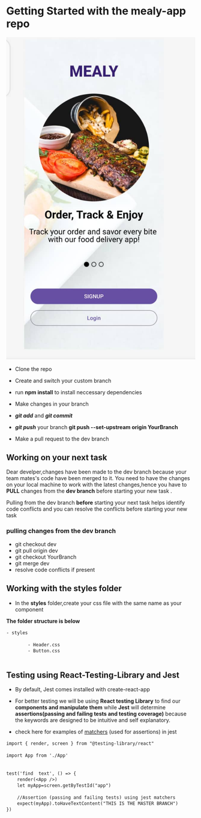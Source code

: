 
# Getting Started with the mealy-app repo
![mealy](./src/images/mealy.jpeg)
- Clone the repo
- Create and switch your custom branch

- run **npm install** to install neccessary dependencies
- Make changes in your branch
- ***git add*** and ***git commit***
- ***git push*** your branch **git push --set-upstream origin YourBranch**
- Make a pull request to the dev branch

## Working on your next task

Dear develper,changes have been made to the dev branch because your team mates's code have been merged to it. You need to have the changes on your local machine to work with the latest changes,hence you have to **PULL** changes from the **dev branch** before starting your new task .

Pulling from the dev branch **before** starting your next task helps identify code conflicts and
you can resolve the conflicts before starting your new task

### pulling changes from the dev branch

- git checkout dev
- git pull origin dev
- git checkout YourBranch
- git merge dev
- resolve code conflicts if present




## Working with the styles folder

- In the **styles** folder,create your css file with the same name as your component

**The folder structure is below**

```
- styles
  
        - Header.css
        - Button.css


```

## Testing using React-Testing-Library and Jest

- By default, Jest comes installed with create-react-app
- For better testing we will be using **React testing Library** to find our **components and manipulate them** while **Jest** will determine **assertions(passing and failing tests and testing coverage)** because the keywords are designed to be intuitive and self explanatory.

- check here for examples of [matchers](https://jestjs.io/docs/using-matchers) (used for assertions) in jest 

```
import { render, screen } from "@testing-library/react"

import App from './App'


test('find  text', () => {
    render(<App />) 
    let myApp=screen.getByTestId("app")
        
    //Assertion (passing and failing tests) using jest matchers
    expect(myApp).toHaveTextContent("THIS IS THE MASTER BRANCH")
})

```
